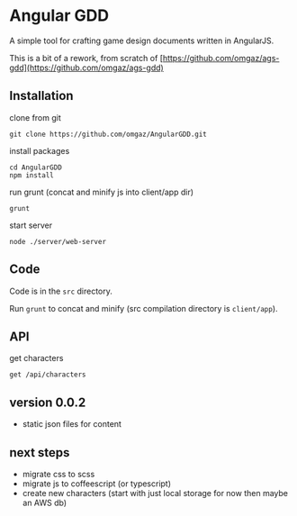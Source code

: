# Angular GDD

A simple tool for crafting game design documents written in AngularJS.

This is a bit of a rework, from scratch of [https://github.com/omgaz/ags-gdd](https://github.com/omgaz/ags-gdd)

## Installation

clone from git

	git clone https://github.com/omgaz/AngularGDD.git

install packages

	cd AngularGDD
	npm install

run grunt (concat and minify js into client/app dir)

	grunt

start server

	node ./server/web-server

## Code

Code is in the `src` directory.

Run `grunt` to concat and minify (src compilation directory is `client/app`).

## API

get characters
	
	get /api/characters

## version 0.0.2

 - static json files for content

## next steps

 - migrate css to scss
 - migrate js to coffeescript (or typescript)
 - create new characters (start with just local storage for now then maybe an AWS db)